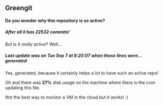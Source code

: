 ## Greengit

#### Do you wonder why this repository is so active?

##### After all it has 22532 commits!

But is it *really* active? Well...

##### Last update was on Tue Sep 7 at 6:25:07 when those lines were... generated

Yes, generated, because it certainly helps a lot to have such an active repo!

Oh and there was **27%** disk usage on the machine
where there is the cron updating this file.

Not the best way to monitor a VM in the cloud but it works! :)
